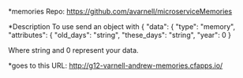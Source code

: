 *memories Repo:
https://github.com/avarnell/microserviceMemories

*Description
To use send an object with {
  "data": {
    "type": "memory",
    "attributes": {
      "old_days": "string",
      "these_days": "string",
      "year": 0
    }

Where string and 0 represent your data.

*goes to this URL:
http://g12-varnell-andrew-memories.cfapps.io/